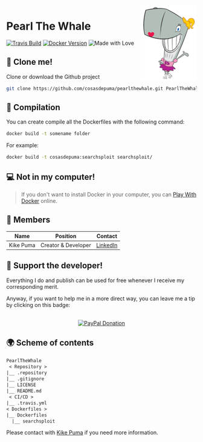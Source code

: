 <img src=".repository/pearl.png" height="200" align="right">

# Pearl The Whale
[![Travis Build](https://img.shields.io/travis/CosasDePuma/PearlTheWhale.svg?style=for-the-badge)](https://travis-ci.org/CosasDePuma/PearlTheWhale) [![Docker Version](https://img.shields.io/badge/docker-18.06.1%20ce-blue.svg?style=for-the-badge)](https://www.docker.com/community-edition) ![Made with Love](https://img.shields.io/badge/made%20with-<3-red.svg?style=for-the-badge)


:vhs: Clone me!
----
Clone or download the Github project
```bash
git clone https://github.com/cosasdepuma/pearlthewhale.git PearlTheWhale
```


:hammer: Compilation
----
You can create compile all the Dockerfiles with the following command:

```bash
docker build -t somename folder
```

For example:
```bash
docker build -t cosasdepuma:searchsploit searchsploit/
```


:computer: Not in my computer!
----
> If you don't want to install Docker in your computer, you can [Play With Docker](labs.play-with-docker.com) online.


:busts_in_silhouette: Members
----

| Name | Position | Contact |
| ------ | ------ | ------ |
| Kike Puma | Creator & Developer | [LinkedIn](https://linkedin.com/in/kikepuma) |


:octopus: Support the developer!
----
Everything I do and publish can be used for free whenever I receive my corresponding merit.

Anyway, if you want to help me in a more direct way, you can leave me a tip by clicking on this badge:

<p align="center">
    </br>
    <a href="https://www.paypal.me/cosasdepuma/"><img src="https://img.shields.io/badge/Donate-PayPal-blue.svg?style=for-the-badge" alt="PayPal Donation"></img></a>
</p>


:earth_africa: Scheme of contents
----
```
PearlTheWhale
 < Repository >
|__ .repository
|__ .gitignore
|__ LICENSE
|__ README.md
 < CI/CD >
|__ .travis.yml
< Dockerfiles >
|__ Dockerfiles
  |__ searchsploit
```


Please contact with [Kike Puma](https://linkedin.com/in/kikepuma) if you need more information.

